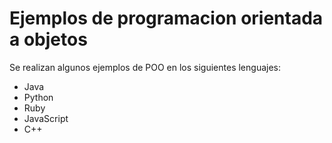 # Ejemplos de programacion orientada a objetos
Se realizan algunos ejemplos de POO en los siguientes lenguajes:

- Java
- Python
- Ruby
- JavaScript
- C++
